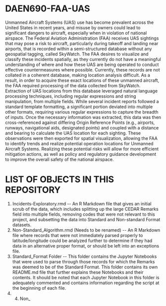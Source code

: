# DAEN690-FAA-UAS

Unmanned Aircraft Systems (UAS) use has become prevalent across the United States in recent years, and misuse by owners could lead to significant dangers to aircraft, especially when in violation of national airspace. The Federal Aviation Administration (FAA) receives UAS sightings that may pose a risk to aircraft, particularly during takeoff and landing near airports, that is recorded within a semi-structured database without any geospatial tagging, called SkyWatch. The FAA desires to visualize and classify these incidents spatially, as they currently do not have a meaningful understanding of where and how these UAS are being operated to conduct effective countermeasures where possible. Currently, these records are not collated in a coherent database, making location analysis difficult. As a result, in order to acquire these exact locations of these unmanned aircraft, the FAA required processing of the data collected from SkyWatch. Extraction of UAS locations from this database leveraged natural language processing techniques, including regular expressions and string manipulation, from multiple fields. While several incident reports followed a standard template formatting, a significant portion deviated into multiple other formats, requiring various regular expressions to capture the breadth of inputs. Once the necessary information was extracted, this data was then cross-referenced against differing Origin Reference Points (e.g., airports, runways, navigational aids, designated points) and coupled with a distance and bearing to calculate the UAS location for each sighting. These observations were then exported for spatial visualization, allowing the FAA to identify trends and realize potential operation locations for Unmanned Aircraft Systems. Realizing these potential risks will allow for more efficient mitigation actions, as well as policy and regulatory guidance development to improve the overall safety of the national airspace. 
 
# LIST OF OBJECTS IN THIS REPOSITORY

1) Incidents-Exploratory.rmd -- An R Markdown file that gives an initial scrub of the data, which includes splitting up the large CEDAR Remarks field into multiple fields, removing codes that were not relevant to this project, and subsetting the data into Standard and Non-standard Format datasets.
2) Non-Standard_Algorithm.rmd (Needs to be renamed) -- An R Markdown file where records that were not immediately parsed properly to latitude/longitude could be analyzed further to determine if they had data in an alternative proper format, or should be left into an exceptions file.
3) Standard_Format Folder -- This folder contains the Jupyter Notebooks that were used to parse through those records for which the Remarks was deemed to be of the Standard Format. This folder contains its own README.md file that further explains these Notebooks and their contents. It should be noted that each Jupyter Notebook in this folder is adequately commented and contains information regarding the script at the beginning of each file. 
4) 4) Non_

